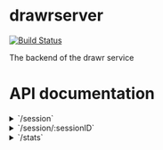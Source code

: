 # drawrserver

[![Build Status](https://jenkins.etsag.de/buildStatus/icon?job=drawr-core-server-linux)](https://jenkins.etsag.de/job/drawr-core-server-linux/)

The backend of the drawr service

# API documentation

<details>
    <summary>`/session`</summary>
    - `/new` :: **GET** :: requests a new session
</details>
<details>
    <summary>`/session/:sessionID`</summary>
    - `/` :: **GET** :: returns session information
    - `/` :: **POST** :: updates session information
    - `/` :: **DELETE** :: delete a session from the database
    - `/ws` :: **GET** :: websocket of the session
    - `/leave` :: **GET** :: disconnect from websocket **!deprecated**
</details>
<details>
    <summary>`/stats`</summary>
    - `/` :: **GET** :: statistics report for the server
    - `/db` :: **GET** :: statistics report for the database
</details>
